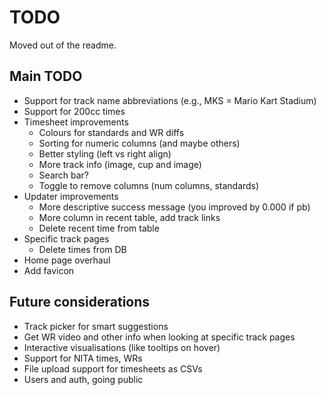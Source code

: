 # TODO
Moved out of the readme.

## Main TODO
- Support for track name abbreviations (e.g., MKS = Mario Kart Stadium)
- Support for 200cc times
- Timesheet improvements
    - Colours for standards and WR diffs
    - Sorting for numeric columns (and maybe others)
    - Better styling (left vs right align)
    - More track info (image, cup and image)
    - Search bar?
    - Toggle to remove columns (num columns, standards)
- Updater improvements
    - More descriptive success message (you improved by 0.000 if pb)
    - More column in recent table, add track links
    - Delete recent time from table
- Specific track pages
    - Delete times from DB
- Home page overhaul
- Add favicon

## Future considerations
- Track picker for smart suggestions
- Get WR video and other info when looking at specific track pages
- Interactive visualisations (like tooltips on hover)
- Support for NITA times, WRs
- File upload support for timesheets as CSVs
- Users and auth, going public
